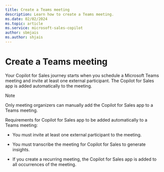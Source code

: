 ```yaml
---
title: Create a Teams meeting
description: Learn how to create a Teams meeting.
ms.date: 02/02/2024
ms.topic: article
ms.service: microsoft-sales-copilot
author: sbmjais
ms.author: shjais
---
```


# Create a Teams meeting

Your Copilot for Sales journey starts when you schedule a Microsoft Teams meeting and invite at least one external participant. The Copilot for Sales app is added automatically to the meeting.

> [!NOTE]
> Only meeting organizers can manually add the Copilot for Sales app to a Teams meeting.

Requirements for Copilot for Sales app to be added automatically to a Teams meeting:

- You must invite at least one external participant to the meeting.

- You must transcribe the meeting for Copilot for Sales to generate insights.

- If you create a recurring meeting, the Copilot for Sales app is added to all occurrences of the meeting.
